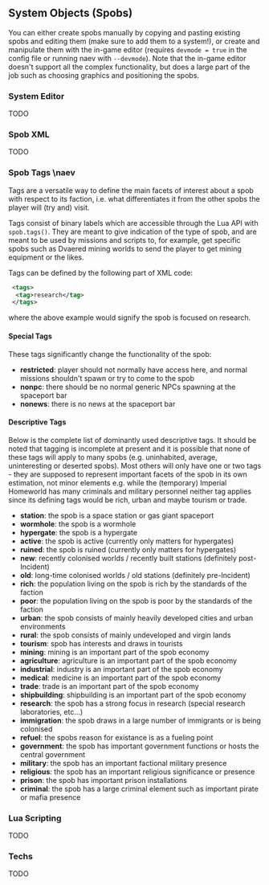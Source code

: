 ## System Objects (Spobs)

You can either create spobs manually by copying and pasting existing spobs and editing them (make sure to add them to a system!), or create and manipulate them with the in-game editor (requires `devmode = true` in the config file or running naev with `--devmode`). Note that the in-game editor doesn't support all the complex functionality, but does a large part of the job such as choosing graphics and positioning the spobs.

### System Editor

TODO

### Spob XML

TODO

### Spob Tags \naev

Tags are a versatile way to define the main facets of interest about a spob with respect to its faction, i.e. what differentiates it from the other spobs the player will (try and) visit.

Tags consist of binary labels which are accessible through the Lua API with `spob.tags()`. They are meant to give indication of the type of spob, and are meant to be used by missions and scripts to, for example, get specific spobs such as Dvaered mining worlds to send the player to get mining equipment or the likes.

Tags can be defined by the following part of XML code:
```xml
 <tags>
  <tag>research</tag>
 </tags>
```
where the above example would signify the spob is focused on research.

#### Special Tags

These tags significantly change the functionality of the spob:

* **restricted**: player should not normally have access here, and normal missions shouldn't spawn or try to come to the spob
* **nonpc**: there should be no normal generic NPCs spawning at the spaceport bar
* **nonews**: there is no news at the spaceport bar

#### Descriptive Tags

Below is the complete list of dominantly used descriptive tags. It should be noted that tagging is incomplete at present and it is possible that none of these tags will apply to many spobs (e.g. uninhabited, average, uninteresting or deserted spobs). Most others will only have one or two tags - they are supposed to represent important facets of the spob in its own estimation, not minor elements e.g. while the (temporary) Imperial Homeworld has many criminals and military personnel neither tag applies since its defining tags would be rich, urban and maybe tourism or trade.

* **station**: the spob is a space station or gas giant spaceport
* **wormhole**: the spob is a wormhole
* **hypergate**: the spob is a hypergate
* **active**: the spob is active (currently only matters for hypergates)
* **ruined**: the spob is ruined (currently only matters for hypergates)
* **new**: recently colonised worlds / recently built stations (definitely post-Incident)
* **old**: long-time colonised worlds / old stations (definitely pre-Incident)
* **rich**: the population living on the spob is rich by the standards of the faction
* **poor**: the population living on the spob is poor by the standards of the faction
* **urban**: the spob consists of mainly heavily developed cities and urban environments
* **rural**: the spob consists of mainly undeveloped and virgin lands
* **tourism**: spob has interests and draws in tourists
* **mining**: mining is an important part of the spob economy
* **agriculture**: agriculture is an important part of the spob economy
* **industrial**: industry is an important part of the spob economy
* **medical**: medicine is an important part of the spob economy
* **trade**: trade is an important part of the spob economy
* **shipbuilding**: shipbuilding is an important part of the spob economy
* **research**: the spob has a strong focus in research (special research laboratories, etc...)
* **immigration**: the spob draws in a large number of immigrants or is being colonised
* **refuel**: the spobs reason for existance is as a fueling point
* **government**: the spob has important government functions or hosts the central government
* **military**: the spob has an important factional military presence
* **religious**: the spob has an important religious significance or presence
* **prison**: the spob has important prison installations
* **criminal**: the spob has a large criminal element such as important pirate or mafia presence

### Lua Scripting

TODO

### Techs

TODO
